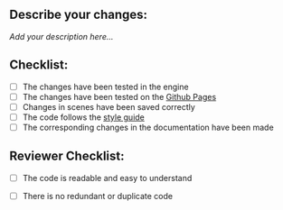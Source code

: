 ## Describe your changes:
*Add your description here...*

## Checklist:
 - [ ] The changes have been tested in the engine
 - [ ] The changes have been tested on the [Github Pages](https://incrediboldstudio.github.io/godot-starter-template/)
 - [ ] Changes in scenes have been saved correctly
 - [ ] The code follows the [style guide](https://github.com/IncrediboldStudio/godot-starter-template/blob/main/docs/style_guide.md)
 - [ ] The corresponding changes in the documentation have been made

 ## Reviewer Checklist:
 - [ ] The code is readable and easy to understand
 - [ ] There is no redundant or duplicate code



